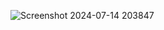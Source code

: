 ![Screenshot 2024-07-14 203847](https://github.com/user-attachments/assets/4674bcc7-25bc-476c-a90d-c3b24c683982)
